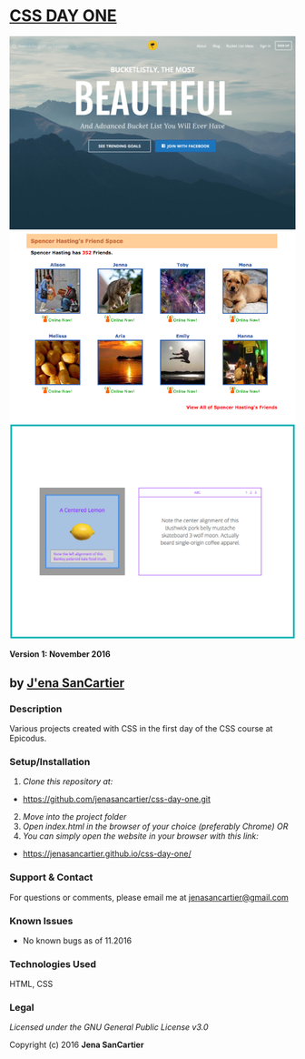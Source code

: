 # [CSS DAY ONE](https://jenasancartier.github.io/css-day-one/)
![project screenshot](/img/screenshot.png)
![project screenshot](/img/screenshot2.png)
![project screenshot](/img/screenshot3.png)

__Version 1: November 2016__
## by [J'ena SanCartier](https://github.com/jenasancartier)

### Description
Various projects created with CSS in the first day of the CSS course at Epicodus.


### Setup/Installation
1. _Clone this repository at:_
  * https://github.com/jenasancartier/css-day-one.git
2. _Move into the project folder_
3. _Open index.html in the browser of your choice (preferably Chrome) OR_
4. _You can simply open the website in your browser with this link:_
  * https://jenasancartier.github.io/css-day-one/

### Support & Contact
For questions or comments, please email me at [jenasancartier@gmail.com](mailto:jenasancartier@gmail.com)

### Known Issues
* No known bugs as of 11.2016

### Technologies Used
HTML, CSS

### Legal
*Licensed under the GNU General Public License v3.0*

Copyright (c) 2016 **Jena SanCartier**
